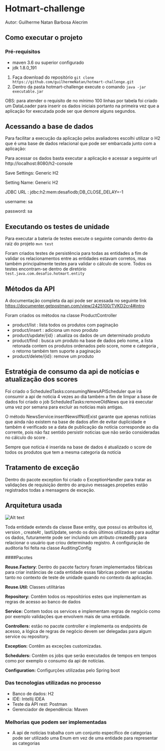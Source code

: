 # Hotmart-challenge
Autor: Guilherme Natan Barbosa Alecrim

## Como executar o projeto 

### Pré-requisitos 
 - maven 3.6 ou superior configurado 
 - jdk 1.8.0_191 
 
1. Faça download do repositório 
 ```git clone https://github.com/guilhermeNatan/hotmart-challenge.git``` 
1. Dentro da pasta hotmart-challenge execute o comando  ```java -jar executable.jar```


OBS:  para atender o requisito de no mínimo 100 linhas por tabela foi criado um DataLoader 
para inserir os dados iniciais portanto na primeira vez que a aplicação for executada pode ser
que demore alguns segundos. 


## Acessando a  base de dados 
Para facilitar a execução da aplicação pelos avaliadores escolhi utilizar o H2 que é uma base
de dados relacional que pode ser embarcada junto com a  aplicação: 

Para acessar os dados basta executar a aplicação e acessar a seguinte url http://localhost:8080/h2-console 

Save Settings: Generic H2

Setting Name: Generic H2

JDBC URL : jdbc:h2:mem:desafiodb;DB_CLOSE_DELAY=-1

username: sa

password: sa


## Executando os testes de unidade 
Para executar a bateria de testes execute o seguinte comando dentro da raiz do projeto
```mvn test```


Foram criados testes de persistência para todas as entidades a fim de validar os relacionamentos entre as entidades estavam 
corretos, mas também principalmente testes para validar o cálculo de score. 
Todos os testes encontram-se dentro de diretório ```test.java.com.desafio.hotmart.entity```



## Métodos da API 
A documentação completa da api pode ser acessada no seguinte link
https://documenter.getpostman.com/view/2425100/TVKD2cr4#intro 

Foram criados os métodos  na classe ProductController
* product/list : lista todos os produtos com paginação
* product/insert : adiciona um novo produto
* product/update/{id} : atualiza os dados de um determinado produto
* product/find : busca um produto na base de dados pelo nome, a lista retonada contem os produtos ordenados pelo score, nome e categoria , o retorno também tem suporte a paginação
* product/delete/{id}: remove um produto 


## Estratégia de consumo da api de notícias e atualização dos scores
Foi criado o ScheduledTasks:consumingNewsAPIScheduler que irá consumir a api de noticia 4 vezes ao dia
também a fim de limpar a base de dados foi criado o job ScheduledTasks:removeOldNews que irá executar uma vez por semana 
para excluir as noticias mais antigas.
 
 
O método  NewsService:insertNewsIfNotExist garante que apenas notícias que ainda não existem na base de dados
afim de evitar duplicidade e também é verificado se a data de publicação da notícia corresponde ao dia corrente, pois 
não faz sentido persistir noticias que não serão consideradas no cálculo do score . 

Sempre que noticia é inserida na base de dados é atualizado o score de todos os produtos que tem a mesma categoria da   notícia 



 
## Tratamento de exceção 
Dentro do pacote exception foi criado o ExceptionHandler  para tratar as validações de requisição 
dentro do arquivo messages.propeties estão registrados todas a mensagens de exceção. 



## Arquitetura usada
![Alt text](/desafio.png "Diagrama de entidades ") 

Toda entidade extends da classe Base entity, que possui os atribuitos id, version , createAt , lastUpdate, 
sendo os dois  últimos utilizados para auditar os dados, futuramente pode ser incluindo 
um atributo createdBy para relacionar o usuário que criou determinado registro. A configuração de auditoria 
foi feita na classe AuditingConfig 

####Pacotes 

**Reuse.Factory**: Dentro do pacote factory foram implementados fábricas para criar instâncias de cada 
entidade essas fábricas podem ser usadas tanto no contexto de teste de unidade 
quando no contexto da aplicação. 

**Reuse.Util:** Classes utilitárias 

**Repository:** Contêm todos os repositórios estes que implementam as regras de acesso ao banco de dados 

**Service:** Contem todos os services  e implementam regras de negócio como por exemplo validações que envolvem
mais de uma entidade.  
 
**Controllers:** estão no pacote controller e implementa os endpoints de acesso, a lógica de regras 
de negócio devem ser delegadas para algum service ou repository. 

**Exception:** Contêm as exceções customizadas.   

**Schedulers:** Contêm os jobs que serão executados de tempos em tempos como por exemplo o consumo da api de notícias. 

**Configuration:** Configurções utilizadas pelo Spring boot 

  
  
### Das tecnologias utilizadas no processo 
- Banco de dados: H2 
- IDE:  Intellij IDEA
- Teste da API rest: Postman 
- Gerenciador de dependência: Maven 


 ### Melhorias que podem ser implementadas
 - A api de noticias trabalha com um conjunto específico de categorias pode ser utilizado 
 uma Enum em vez de uma entidade  para representar as categorias
